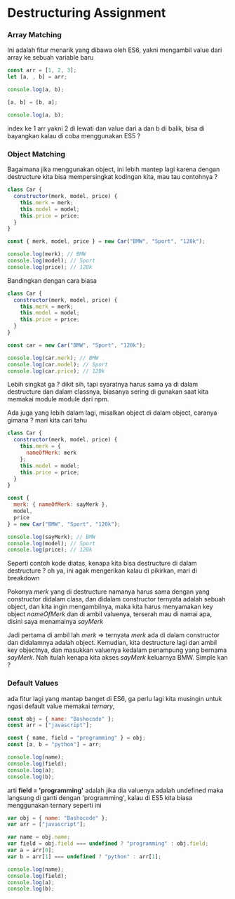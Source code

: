 # Destructuring Assignment

### Array Matching

Ini adalah fitur menarik yang dibawa oleh ES6, yakni mengambil value dari array ke sebuah variable baru

```javascript
const arr = [1, 2, 3];
let [a, , b] = arr;

console.log(a, b);

[a, b] = [b, a];

console.log(a, b);
```

index ke 1 arr yakni 2 di lewati dan value dari a dan b di balik, bisa di bayangkan kalau di coba menggunakan ES5 ?

### Object Matching

Bagaimana jika menggunakan object, ini lebih mantep lagi karena dengan destructure kita bisa mempersingkat kodingan kita, mau tau contohnya ?

```javascript
class Car {
  constructor(merk, model, price) {
    this.merk = merk;
    this.model = model;
    this.price = price;
  }
}

const { merk, model, price } = new Car("BMW", "Sport", "120k");

console.log(merk); // BMW
console.log(model); // Sport
console.log(price); // 120k
```

Bandingkan dengan cara biasa

```javascript
class Car {
  constructor(merk, model, price) {
    this.merk = merk;
    this.model = model;
    this.price = price;
  }
}

const car = new Car("BMW", "Sport", "120k");

console.log(car.merk); // BMW
console.log(car.model); // Sport
console.log(car.price); // 120k
```

Lebih singkat ga ? dikit sih, tapi syaratnya harus sama ya di dalam destructure dan dalam classnya, biasanya sering di gunakan saat kita memakai module module dari npm.

Ada juga yang lebih dalam lagi, misalkan object di dalam object, caranya gimana ? mari kita cari tahu

```javascript
class Car {
  constructor(merk, model, price) {
    this.merk = {
      nameOfMerk: merk
    };
    this.model = model;
    this.price = price;
  }
}

const {
  merk: { nameOfMerk: sayMerk },
  model,
  price
} = new Car("BMW", "Sport", "120k");

console.log(sayMerk); // BMW
console.log(model); // Sport
console.log(price); // 120k
```

Seperti contoh kode diatas, kenapa kita bisa destructure di dalam destructure ? oh ya, ini agak mengerikan kalau di pikirkan, mari di breakdown

Pokonya _merk_ yang di destructure namanya harus sama dengan yang constructor didalam class, dan didalam constructor ternyata adalah sebuah object, dan kita ingin mengambilnya, maka kita harus menyamakan key object _nameOfMerk_ dan di ambil valuenya, terserah mau di namai apa, disini saya menamainya _sayMerk_

Jadi pertama di ambil lah _merk_ => ternyata _merk_ ada di dalam constructor dan didalamnya adalah object. Kemudian, kita destructure lagi dan ambil key objectnya, dan masukkan valuenya kedalam penampung yang bernama _sayMerk_. Nah itulah kenapa kita akses _sayMerk_ keluarnya BMW. Simple kan ?

### Default Values

ada fitur lagi yang mantap banget di ES6, ga perlu lagi kita musingin untuk ngasi default value memakai _ternary_,

```javascript
const obj = { name: "Bashocode" };
const arr = ["javascript"];

const { name, field = "programming" } = obj;
const [a, b = "python"] = arr;

console.log(name);
console.log(field);
console.log(a);
console.log(b);
```

arti **field = 'programming'** adalah jika dia valuenya adalah undefined maka langsung di ganti dengan 'programming', kalau di ES5 kita biasa menggunakan ternary seperti ini

```javascript
var obj = { name: "Bashocode" };
var arr = ["javascript"];

var name = obj.name;
var field = obj.field === undefined ? "programming" : obj.field;
var a = arr[0];
var b = arr[1] === undefined ? "python" : arr[1];

console.log(name);
console.log(field);
console.log(a);
console.log(b);
```
